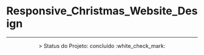 # Responsive_Christmas_Website_Design

---

<p align="center">
 > Status do Projeto: concluído :white_check_mark:
</p>


